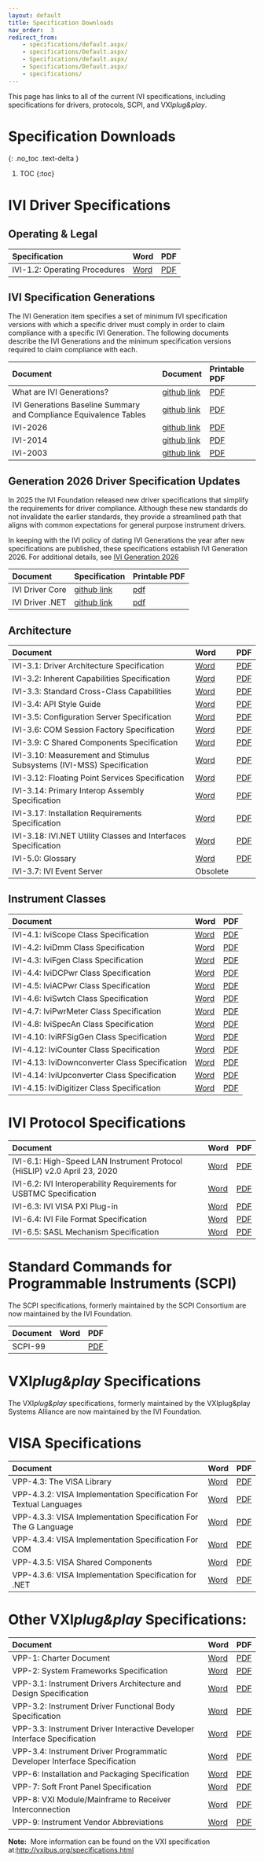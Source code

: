```yaml
---
layout: default
title: Specification Downloads
nav_order:  3
redirect_from: 
    - specifications/default.aspx/
    - specifications/Default.aspx/ 
    - Specifications/default.aspx/ 
    - Specifications/Default.aspx/ 
    - specifications/
---
```


This page has links to all of the current IVI specifications, including
specifications for drivers, protocols, SCPI, and VXI*plug&play*.

# Specification Downloads
{: .no_toc .text-delta }

1. TOC
{:toc}

# IVI Driver Specifications

## Operating & Legal

| Specification  | Word | PDF |
|:---------------|:-----|:----|
|IVI-1.2: Operating Procedures|[Word](../downloads/Operating-Legal/IVI-1.2_OperatingProcedures_v1.9-2018-10-19.docx)|[PDF](../downloads/Operating-Legal/IVI-1.2_OperatingProcedures_v1.9-2018-10-19.pdf)|

## IVI Specification Generations

The IVI Generation item specifies a set of minimum IVI specification versions with which a specific driver must comply in order to claim compliance with a specific IVI Generation. The following documents describe the IVI Generations and the minimum specification versions required to claim compliance with each.

| Document  | Document | Printable PDF |
|:---------------|:-----|:----|
|What are IVI Generations?|[github link](https://github.com/IviFoundation/IviDrivers/blob/main/Generations/What%20are%20IVI%20Generations.md)|[PDF](../downloads/IVI%20Generations/What%20are%20IVI%20Generations.pdf)|
|IVI Generations Baseline Summary and Compliance Equivalence Tables|[github link](https://github.com/IviFoundation/IviDrivers/blob/main/Generations/IVI%20Generations%20Baseline%20Summary%20and%20Compliance%20Equivalence.md)|[PDF](../downloads/IVI%20Generations/IVI%20Generations%20Baseline%20Summary%20and%20Compliance%20Equivalence.pdf)|
|IVI-2026| [github link](https://github.com/IviFoundation/IviDrivers/blob/main/Generations/IVI%202026.md)|[PDF](../downloads/IVI%20Generations/IVI%202026.pdf)|
|IVI-2014| [github link](https://github.com/IviFoundation/IviDrivers/blob/main/Generations/IVI%202014.md)|[PDF](../downloads/IVI%20Generations/IVI%202014.pdf)|
|IVI-2003|[github link](https://github.com/IviFoundation/IviDrivers/blob/main/Generations/IVI%202003.md)|[PDF](../downloads/IVI%20Generations/IVI-2003.pdf)|

## Generation 2026 Driver Specification Updates

In 2025 the IVI Foundation released new driver specifications that simplify the requirements for driver compliance.  Although these new standards do not invalidate the earlier standards, they provide a streamlined path that aligns with common expectations for general purpose instrument drivers.

In keeping with the IVI policy of dating IVI Generations the year after new specifications are published, these specifications establish IVI Generation 2026.  For additional details, see [IVI Generation 2026](../downloads/IVI%20Generations/IVI%202026.pdf)

| Document  | Specification | Printable PDF |
|:---------------|:-----|:----|
|IVI Driver Core | [github link](https://github.com/IviFoundation/InstrumentDriverSpecs/blob/main/IviDriverCore/1.0/Spec/IviDriverCore.md) | [pdf](../downloads/PostGen2025/IviDriverCore.pdf)|
|IVI Driver .NET | [github link](https://github.com/IviFoundation/InstrumentDriverSpecs/blob/main/IviDriverNet/1.0/Spec/IviDriverNet.md)|[pdf](../downloads/PostGen2025/IviDriverNet.pdf)


## Architecture

| Document  | Word | PDF |
|:---------------|:-----|:----|
|IVI-3.1: Driver Architecture Specification|[Word](../downloads/Architecture%20Specifications/IVI-3.1_Architecture_2022-12-19.docx)|[PDF](../downloads/Architecture%20Specifications/IVI-3.1_Architecture_2022-12-19.pdf)|
|IVI-3.2: Inherent Capabilities Specification|[Word](../../../downloads/Architecture%20Specifications/IVI-3.2_Inherent_Capabilities_2017-02-07.doc)|[PDF](../../../downloads/Architecture%20Specifications/IVI-3.2_Inherent_Capabilities_2017-02-07.pdf)|
|IVI-3.3: Standard Cross-Class Capabilities|[Word](../../../downloads/Architecture%20Specifications/IVI-3.3_CrossClassCapabilities_2016-02-23.doc)|[PDF](../../../downloads/Architecture%20Specifications/IVI-3.3_CrossClassCapabilities_2016-02-23.pdf)|
|IVI-3.4: API Style Guide|[Word](../downloads/Architecture%20Specifications/IVI-3.4_APIStyleGuide_2020-03-24.docx)|[PDF](../downloads/Architecture%20Specifications/IVI-3.4_APIStyleGuide_2020-03-24.pdf)|
|IVI-3.5: Configuration Server Specification|[Word](../downloads/Architecture%20Specifications/IVI-3.5_ConfigurationServer_2022-12-19.docx)|[PDF](../downloads/Architecture%20Specifications/IVI-3.5_ConfigurationServer_2022-12-19.pdf)|
|IVI-3.6: COM Session Factory Specification|[Word](../downloads/Architecture%20Specifications/IVI-3%206_COMFactory_v1%200(May08).doc)|[PDF](../downloads/Architecture%20Specifications/IVI-3%206_COMFactory_v1%200_May08_.pdf)|
|IVI-3.9: C Shared Components Specification|[Word](../downloads/Architecture%20Specifications/IVICSdCp_2013-03-06.docx)|[PDF](../downloads/Architecture%20Specifications/IVICSdCp_2013-03-06.pdf)|
|IVI-3.10: Measurement and Stimulus Subsystems (IVI-MSS) Specification|[Word](../downloads/Architecture%20Specifications/IVI-3.10_MSSSpec_v1.0.1_2008-03.doc)|[PDF](../downloads/Architecture%20Specifications/IVI-3.10_MSSSpec_v1.0.1_2008-03.pdf)|
|IVI-3.12: Floating Point Services Specification|[Word](../downloads/Architecture%20Specifications/Ivi312.doc)|[PDF](../downloads/Architecture%20Specifications/Ivi312.pdf)|
|IVI-3.14: Primary Interop Assembly Specification|[Word](../downloads/Architecture%20Specifications/IVI-3.14_Primary_Interop_Assembly_2014-11-26.doc)|[PDF](../downloads/Architecture%20Specifications/IVI-3.14_Primary_Interop_Assembly_2014-11-26.pdf)|
|IVI-3.17: Installation Requirements Specification|[Word](../downloads/Architecture%20Specifications/IVI-3.17_Installation_2022-12-19.docx)|[PDF](../downloads/Architecture%20Specifications/IVI-3.17_Installation_2022-12-19.pdf)|
|IVI-3.18: IVI.NET Utility Classes and Interfaces Specification|[Word](../downloads/Architecture%20Specifications/IVI-3%2018_%20NET_Utility_Classes_and_Interfaces_2016-02-26.doc)|[PDF](../downloads/Architecture%20Specifications/IVI-3%2018_%20NET_Utility_Classes_and_Interfaces_2016-02-26.pdf)|
|IVI-5.0: Glossary|[Word](../downloads/Architecture%20Specifications/IVI-5_Glossary_2022-12-19.docx)|[PDF](../downloads/Architecture%20Specifications/IVI-5_Glossary_2022-12-19.pdf)|
|IVI-3.7: IVI Event Server|Obsolete|||

## Instrument Classes

| Document  | Word | PDF |
|:---------------|:-----|:----|
|IVI-4.1: IviScope Class Specification|[Word](../downloads/Class%20Specifications/IVI-4.1_Scope_2016-10-14.doc)|[PDF](../downloads/Class%20Specifications/IVI-4.1_Scope_2016-10-14.pdf)|
|IVI-4.2: IviDmm Class Specification|[Word](../downloads/Class%20Specifications/IVI-4.2_DMM_2016-10-14.doc)|[PDF](../downloads/Class%20Specifications/IVI-4.2_DMM_2016-10-14.pdf)|
|IVI-4.3: IviFgen Class Specification|[Word](../downloads/Class%20Specifications/IVI-4.3_Fgen_2016-10-14.doc)|[PDF](../downloads/Class%20Specifications/IVI-4.3_Fgen_2016-10-14.pdf)|
|IVI-4.4: IviDCPwr Class Specification|[Word](../downloads/Class%20Specifications/IVI-4.4_DCPwr_2015-09-24.doc)|[PDF](../downloads/Class%20Specifications/IVI-4.4_DCPwr_2015-09-24.pdf)|
|IVI-4.5: IviACPwr Class Specification|[Word](../downloads/Class%20Specifications/IVI-4.5_ACPwr_2011-03-11.doc)|[PDF](../downloads/Class%20Specifications/IVI-4.5_ACPwr_2011-03-11.pdf)|
|IVI-4.6: IviSwtch Class Specification|[Word](../downloads/Class%20Specifications/IVI-4.6_Swtch_2017-03-03.doc)|[PDF](../downloads/Class%20Specifications/IVI-4.6_Swtch_2017-03-03.pdf)|
|IVI-4.7: IviPwrMeter Class Specification|[Word](../downloads/Class%20Specifications/IVI-4.7_PwrMeter_2016-10-14.doc)|[PDF](../downloads/Class%20Specifications/IVI-4.7_PwrMeter_2016-10-14%20(2).pdf)|
|IVI-4.8: IviSpecAn Class Specification|[Word](../downloads/Class%20Specifications/IVI-4.8_IviSpecAn_2017-03-03.doc)|[PDF](../downloads/Class%20Specifications/IVI-4.8_IviSpecAn_2017-03-03.pdf)|
|IVI-4.10: IviRFSigGen Class Specification|[Word](../downloads/Class%20Specifications/IVI-4.10_RfSigGen_2016-10-14.doc)|[PDF](../downloads/Class%20Specifications/IVI-4.10_RfSigGen_2016-10-14.pdf)|
|IVI-4.12: IviCounter Class Specification|[Word](../downloads/Class%20Specifications/IVI-4.12_Counter_2017-09-06.doc)|[PDF](../downloads/Class%20Specifications/IVI-4.12_Counter_2017-09-06.pdf)|
|IVI-4.13: IviDownconverter Class Specification|[Word](../downloads/Class%20Specifications/IVI-4.13_Downconverter_2016-10-14.doc)|[PDF](../downloads/Class%20Specifications/IVI-4.13_Downconverter_2016-10-14.pdf)|
|IVI-4.14: IviUpconverter Class Specification|[Word](../downloads/Class%20Specifications/IVI-4.14_Upconverter_2016-10-14.doc)|[PDF](../downloads/Class%20Specifications/IVI-4.14_Upconverter_2016-10-14.pdf)|
|IVI-4.15: IviDigitizer Class Specification|[Word](../downloads/Class%20Specifications/IVI-4.15_IviDigitizer_2019-06-07.docx)|[PDF](../downloads/Class%20Specifications/IVI-4.15_IviDigitizer_2019-06-07.pdf)|

# IVI Protocol Specifications

| Document  | Word | PDF |
|:---------------|:-----|:----|
|IVI-6.1: High-Speed LAN Instrument Protocol (HiSLIP) v2.0 April 23, 2020|[Word](../downloads/Protocol%20Specifications/IVI-6.1_HiSLIP-2.0-2020-04-23.docx)|[PDF](../downloads/Protocol%20Specifications/IVI-6.1_HiSLIP-2.0-2020-04-23.pdf)|
|IVI-6.2: IVI Interoperability Requirements for USBTMC Specification|[Word](../downloads/Architecture%20Specifications/Ivi-6%202_USBTMC_2018-11-01.docx)|[PDF](../downloads/Architecture%20Specifications/Ivi-6%202_USBTMC_2018-11-01.pdf)|
|IVI-6.3: IVI VISA PXI Plug-in|[Word](../downloads/Architecture%20Specifications/IVI-6.3_VisaPxiPlugIn_2022-12-19.docx)|[PDF](../downloads/Architecture%20Specifications/IVI-6.3_VisaPxiPlugIn_2022-12-19.pdf)|
|IVI-6.4: IVI File Format Specification|[Word](../downloads/Protocol%20Specifications/IVI-6.4_FileFormat_2014_03_07.docx)|[PDF](../downloads/Protocol%20Specifications/IVI-6.4_FileFormat_2014_03_07.pdf)|
|IVI-6.5: SASL Mechanism Specification|[Word](../downloads/Protocol%20Specifications/IVI-6.5_SASLMechanismSpecification_2022-05-19.docx)|[PDF](../downloads/Protocol%20Specifications/IVI-6.5_SASLMechanismSpecification_2022-05-19.pdf)|

# Standard Commands for Programmable Instruments (SCPI)
The SCPI specifications, formerly maintained by the SCPI Consortium are now maintained by the IVI Foundation.

| Document  | Word | PDF |
|:---------------|:-----|:----|
|SCPI-99||[PDF](../downloads/SCPI/scpi-99.pdf)|

# VXI*plug&play* Specifications
The VXI*plug&play* specifications, formerly maintained by the VXIplug&play Systems Alliance are now maintained by the IVI Foundation.

# VISA Specifications

| Document  | Word | PDF |
|:---------------|:-----|:----|
|VPP-4.3: The VISA Library|[Word](../downloads/VISA/vpp43_2024-01-04.docx)|[PDF](../downloads/VISA/vpp43_2024-01-04.pdf)|
|VPP-4.3.2: VISA Implementation Specification For Textual Languages|[Word](../downloads/VISA/vpp432_2022-05-19.docx)|[PDF](../downloads/VISA/vpp432_2022-05-19.pdf)|
|VPP-4.3.3: VISA Implementation Specification For The G Language|[Word](../downloads/VISA/vpp433_2016-02-26.doc)|[PDF](../downloads/VISA/vpp433_2016-02-26.pdf)|
|VPP-4.3.4: VISA Implementation Specification For COM|[Word](../downloads/VISA/vpp434_2022-12-19.docx)|[PDF](../downloads/VISA/vpp434_2022-12-19.pdf)|
|VPP-4.3.5: VISA Shared Components|[Word](../downloads/VISA/vpp435_2023-10-11.docx)|[PDF](../downloads/VISA/vpp435_2023-10-11.pdf)|
|VPP-4.3.6: VISA Implementation Specification for .NET|[Word](../downloads/VISA/vpp436_2024-02-08.docx)|[PDF](../downloads/VISA/vpp436_2024-02-08.pdf)|

# Other VXI*plug&play* Specifications:

| Document  | Word | PDF |
|:---------------|:-----|:----|
|VPP-1: Charter Document|[Word](../downloads/VPP/vpp1_2022-12-19.docx)|[PDF](../downloads/VPP/vpp1_2022-12-19.pdf)|
|VPP-2: System Frameworks Specification|[Word](../downloads/VPP/vpp2_2022-12-19.docx)|[PDF](../downloads/VPP/vpp2_2022-12-19.pdf)|
|VPP-3.1: Instrument Drivers Architecture and Design Specification|[Word](../downloads/VPP/vpp31.doc)|[PDF](../downloads/VPP/vpp31.pdf)|
|VPP-3.2: Instrument Driver Functional Body Specification|[Word](../downloads/VPP/vpp32.doc)|[PDF](../downloads/VPP/vpp32.pdf)|
|VPP-3.3: Instrument Driver Interactive Developer Interface Specification|[Word](../downloads/VPP/vpp33.doc)|[PDF](../downloads/VPP/vpp33.pdf)|
|VPP-3.4: Instrument Driver Programmatic Developer Interface Specification|[Word](../downloads/VPP/vpp34.doc)|[PDF](../downloads/VPP/vpp34.pdf)|
|VPP-6: Installation and Packaging Specification|[Word](../downloads/VPP/vpp6_2022-12-19.docx)|[PDF](../downloads/VPP/vpp6_2022-12-19.pdf)|
|VPP-7: Soft Front Panel Specification|[Word](../downloads/VPP/vpp7.doc)|[PDF](../downloads/VPP/vpp7.pdf)|
|VPP-8: VXI Module/Mainframe to Receiver Interconnection|[Word](../downloads/VPP/vpp8_1995-06-02.docx)|[PDF](../downloads/VPP/vpp8_1995-06-02.pdf)|
|VPP-9: Instrument Vendor Abbreviations|[Word](../downloads/VPP/vpp9_4.35_2024-08-08.docx)|[PDF](../downloads/VPP/vpp9_4.35_2024-08-08.pdf)|


**Note:**  More information can be found on the VXI specification at:<http://vxibus.org/specifications.html>

